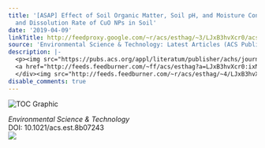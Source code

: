 ```yaml
---
title: '[ASAP] Effect of Soil Organic Matter, Soil pH, and Moisture Content on Solubility
  and Dissolution Rate of CuO NPs in Soil'
date: '2019-04-09'
linkTitle: http://feedproxy.google.com/~r/acs/esthag/~3/LJxB3hvXcr0/acs.est.8b07243
source: 'Environmental Science & Technology: Latest Articles (ACS Publications)'
description: |-
  <p><img src="https://pubs.acs.org/appl/literatum/publisher/achs/journals/content/esthag/0/esthag.ahead-of-print/acs.est.8b07243/20190409/images/medium/es-2018-07243k_0007.gif" alt="TOC Graphic"/></p><div><cite>Environmental Science & Technology</cite></div><div>DOI: 10.1021/acs.est.8b07243</div><div class="feedflare">
  <a href="http://feeds.feedburner.com/~ff/acs/esthag?a=LJxB3hvXcr0:ixNYNosk-DU:yIl2AUoC8zA"><img src="http://feeds.feedburner.com/~ff/acs/esthag?d=yIl2AUoC8zA" border="0"></img></a>
  </div><img src="http://feeds.feedburner.com/~r/acs/esthag/~4/LJxB3hvXcr0" height="1" width="1" ...
disable_comments: true
---
```

<p><img src="https://pubs.acs.org/appl/literatum/publisher/achs/journals/content/esthag/0/esthag.ahead-of-print/acs.est.8b07243/20190409/images/medium/es-2018-07243k_0007.gif" alt="TOC Graphic"/></p><div><cite>Environmental Science & Technology</cite></div><div>DOI: 10.1021/acs.est.8b07243</div><div class="feedflare">
<a href="http://feeds.feedburner.com/~ff/acs/esthag?a=LJxB3hvXcr0:ixNYNosk-DU:yIl2AUoC8zA"><img src="http://feeds.feedburner.com/~ff/acs/esthag?d=yIl2AUoC8zA" border="0"></img></a>
</div><img src="http://feeds.feedburner.com/~r/acs/esthag/~4/LJxB3hvXcr0" height="1" width="1" ...